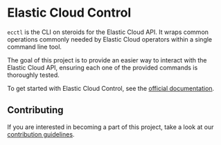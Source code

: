 # Elastic Cloud Control

`ecctl` is the CLI on steroids for the Elastic Cloud API. It wraps common operations commonly needed by Elastic Cloud operators within a single command line tool.

The goal of this project is to provide an easier way to interact with the Elastic Cloud API, ensuring each one of the provided commands is thoroughly tested.

To get started with Elastic Cloud Control, see the [official documentation](https://www.elastic.co/guide/en/ecctl/current/index.html). 

## Contributing

If you are interested in becoming a part of this project, take a look at our [contribution guidelines](./CONTRIBUTING.md).
